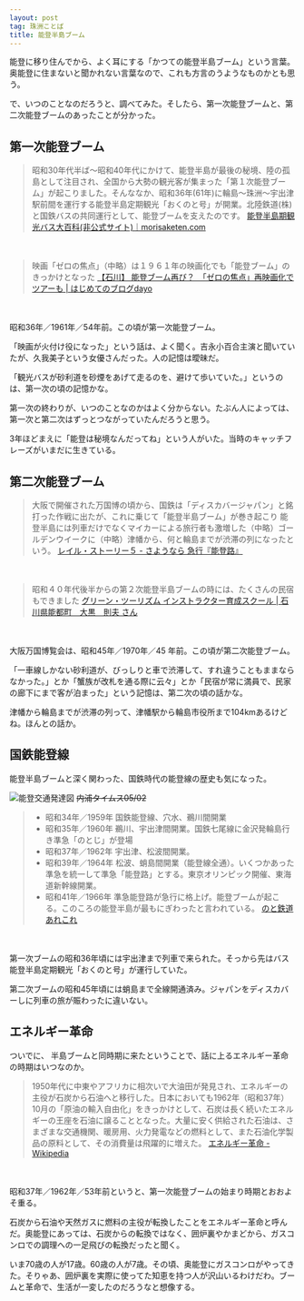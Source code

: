 ```yaml
---
layout: post
tag: 珠洲ことば
title: 能登半島ブーム
---
```

能登に移り住んでから、よく耳にする「かつての能登半島ブーム」という言葉。奥能登に住まないと聞かれない言葉なので、これも方言のうようなものかとも思う。


で、いつのことなのだろうと、調べてみた。そしたら、第一次能登ブームと、第二次能登ブームのあったことが分かった。


## 第一次能登ブーム


> 昭和30年代半ば～昭和40年代にかけて、能登半島が最後の秘境、陸の孤島として注目され、全国から大勢の観光客が集まった「第１次能登ブーム」が起こりました。そんななか、昭和36年(61年)に輪島～珠洲～宇出津駅前間を運行する能登半島定期観光「おくのと号」が開業。北陸鉄道(株)と国鉄バスの共同運行として、能登ブームを支えたのです。
> [能登半島期観光バス大百科(非公式サイト)｜morisaketen.com](http://www.geocities.jp/kogata79/u-teikan.html)

　

> 映画「ゼロの焦点」（中略）は１９６１年の映画化でも「能登ブーム」のきっかけとなった
> [【石川】 能登ブーム再び？　「ゼロの焦点」再映画化でツアーも | はじめてのブログdayo](http://hajiblog.jugem.jp/?eid=141)

　

昭和36年／1961年／54年前。この頃が第一次能登ブーム。

「映画が火付け役になった」という話は、よく聞く。吉永小百合主演と聞いていたが、久我美子という女優さんだった。人の記憶は曖昧だ。

「観光バスが砂利道を砂煙をあげて走るのを、避けて歩いていた。」というのは、第一次の頃の記憶かな。

第一次の終わりが、いつのことなのかはよく分からない。たぶん人によっては、第一次と第二次はずっとつながっていたんだろうと思う。

3年ほどまえに「能登は秘境なんだってね」という人がいた。当時のキャッチフレーズがいまだに生きている。


## 第二次能登ブーム


> 大阪で開催された万国博の頃から、国鉄は「ディスカバージャパン」と銘打った作戦に出たが、これに乗じて「能登半島ブーム」が巻き起こり
> 能登半島には列車だけでなくマイカーによる旅行者も激増した（中略）ゴールデンウイークに（中略）津幡から、何と輪島までが渋滞の列になったという。
> [レイル・ストーリー５ - さようなら 急行『能登路』](http://www.ne.jp/asahi/mulberry/mt/rail5/exp-notoji.html)

　

> 昭和４０年代後半からの第２次能登半島ブームの時には、たくさんの民宿もできました
> [グリーン・ツーリズム インストラクター育成スクール | 石川県能都町　大黒　則夫 さん](http://www.kouryu.or.jp/school/sotsu/i0605.html)

　

大阪万国博覧会は、昭和45年／1970年／45 年前。この頃が第二次能登ブーム。

「一車線しかない砂利道が、びっしりと車で渋滞して、すれ違うこともままならなかった。」とか「蟹族が改札を通る際に云々」とか「民宿が常に満員で、民家の廊下にまで客が泊まった」という記憶は、第二次の頃の話かな。

津幡から輪島までが渋滞の列って、津幡駅から輪島市役所まで104kmあるけどね。ほんとの話か。



## 国鉄能登線

能登半島ブームと深く関わった、国鉄時代の能登線の歴史も気になった。

![能登交通発達図](https://c2.staticflickr.com/6/5728/23074906992_8814dd251a.jpg)
<s>内浦タイムス05/02</s>

> - 昭和34年／1959年 	国鉄能登線、穴水、鵜川間開業
> - 昭和35年／1960年 	鵜川、宇出津間開業。国鉄七尾線に金沢発輪島行き準急「のとじ」が登場
> - 昭和37年／1962年 	宇出津、松波間開業。
> - 昭和39年／1964年 	松波、蛸島間開業（能登線全通）。いくつかあった準急を統一して準急「能登路」とする。東京オリンピック開催、東海道新幹線開業。
> - 昭和41年／1966年 	準急能登路が急行に格上げ。能登ブームが起こる。このころの能登半島が最もにぎわったと言われている。
> [のと鉄道あれこれ](http://denko-laboratory.ddo.jp/train/noto/noto_other.htm)

　

第一次ブームの昭和36年頃には宇出津まで列車で来られた。そっから先はバス能登半島定期観光「おくのと号」が運行していた。

第二次ブームの昭和45年頃には蛸島まで全線開通済み。ジャパンをディスカバーしに列車の旅が賑わったに違いない。



## エネルギー革命

ついでに、
半島ブームと同時期に来たということで、話に上るエネルギー革命の時期はいつなのか。

> 1950年代に中東やアフリカに相次いで大油田が発見され、エネルギーの主役が石炭から石油へと移行した。日本においても1962年（昭和37年）10月の「原油の輸入自由化」をきっかけとして、石炭は長く続いたエネルギーの王座を石油に譲ることとなった。大量に安く供給された石油は、さまざまな交通機関、暖房用、火力発電などの燃料として、また石油化学製品の原料として、その消費量は飛躍的に増えた。
> [エネルギー革命 - Wikipedia](https://ja.wikipedia.org/wiki/%E3%82%A8%E3%83%8D%E3%83%AB%E3%82%AE%E3%83%BC%E9%9D%A9%E5%91%BD#.E6.97.A5.E6.9C.AC.E3.81.AE.E3.82.A8.E3.83.8D.E3.83.AB.E3.82.AE.E3.83.BC.E9.9D.A9.E5.91.BD)

　

昭和37年／1962年／53年前というと、第一次能登ブームの始まり時期とおおよそ重る。

石炭から石油や天然ガスに燃料の主役が転換したことをエネルギー革命と呼んだ。奥能登にあっては、石炭からの転換ではなく、囲炉裏やかまどから、ガスコンロでの調理への一足飛びの転換だったと聞く。

いま70歳の人が17歳。60歳の人が7歳。その頃、奥能登にガスコンロがやってきた。そりゃあ、囲炉裏を実際に使ってた知恵を持つ人が沢山いるわけだわ。ブームと革命で、生活が一変したのだろうなと想像する。

